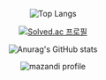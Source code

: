 <div align="center">
  
![Top Langs](https://github-readme-stats.vercel.app/api/top-langs/?username=hjp1016&layout=compact&theme=tokyonight)

[![Solved.ac
프로필](http://mazassumnida.wtf/api/v2/generate_badge?boj=ajfen1016)](https://solved.ac/ajfen1016)
  
![Anurag's GitHub stats](https://github-readme-stats.vercel.app/api?username=hjp1016&theme=outrun)

<div>

![mazandi profile](http://mazandi.herokuapp.com/api?handle={handle}&theme=cold)
